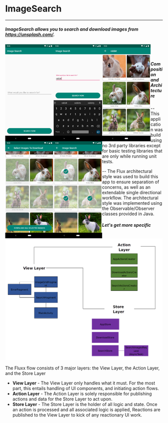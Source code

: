 # ImageSearch

------

##### ImageSearch allows you to search and download images from https://unsplash.com/.

<a href="url"><img src="https://github.com/ptmr3/image-search/blob/master/doc/Screenshot_1.png" align="left" width="155" ></a>
<a href="url"><img src="https://github.com/ptmr3/image-search/blob/master/doc/Screenshot_2.png" align="left" width="155" ></a>
<a href="url"><img src="https://github.com/ptmr3/image-search/blob/master/doc/Screenshot_3.png" align="left" width="155" ></a>
<a href="url"><img src="https://github.com/ptmr3/image-search/blob/master/doc/Screenshot_4.png" align="left" width="155" ></a>
<a href="url"><img src="https://github.com/ptmr3/image-search/blob/master/doc/Screenshot_5.png" align="left" width="155" ></a>
<br/>
<br/>


##### Composition and Architecture

--  This application was build using no 3rd party libraries except for basic
testing libraries that are only while running unit tests.

--  The Flux architectural style was used to build this app to ensure
  separation of concerns, as well as an extendable single directional workflow.
  The architectural style was implemented using the Observable/Observer classes provided in Java.


##### Let's get more specific

![ImageSearchArch](https://github.com/ptmr3/image-search/blob/master/doc/ImageSearchArch.png)



The Fluxx flow consists of 3 major layers: the View Layer, the Action Layer, and the Store Layer

- **View Layer** - The View Layer only handles what it must. For the most part, this entails
handling of UI components, and initiating action flows.
- **Action Layer** - The Action Layer is solely responsible for publishing
actions and data for the Store Layer to act upon.
- **Store Layer** -  The Store Layer is the holder of all logic and state.
Once an action is processed and all associated logic is applied, Reactions
are published to the View Layer to kick of any reactionary UI work.
